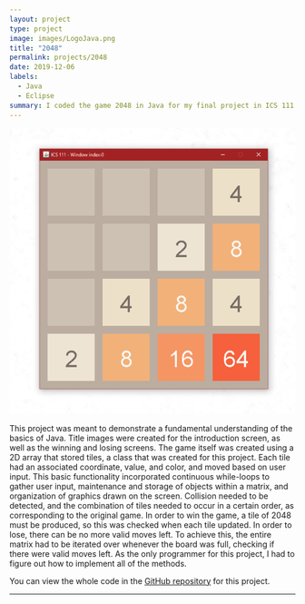```yaml
---
layout: project
type: project
image: images/LogoJava.png
title: "2048"
permalink: projects/2048
date: 2019-12-06
labels:
  - Java
  - Eclipse
summary: I coded the game 2048 in Java for my final project in ICS 111.
---
```


<img class="ui medium right floated rounded image" src="/images/2048UI.png">

This project was meant to demonstrate a fundamental understanding of the basics of Java.  Title images were created for the introduction screen, as well as the winning and losing screens.  The game itself was created using a 2D array that stored tiles, a class that was created for this project.  Each tile had an associated coordinate, value, and color, and moved based on user input.  This basic functionality incorporated continuous while-loops to gather user input, maintenance and storage of objects within a matrix, and organization of graphics drawn on the screen.  Collision needed to be detected, and the combination of tiles needed to occur in a certain order, as corresponding to the original game.  In order to win the game, a tile of 2048 must be produced, so this was checked when each tile updated.  In order to lose, there can be no more valid moves left.  To achieve this, the entire matrix had to be iterated over whenever the board was full, checking if there were valid moves left.  As the only programmer for this project, I had to figure out how to implement all of the methods.

You can view the whole code in the [GitHub repository](https://github.com/robert-lemon-uhm/2048Java) for this project.

___

